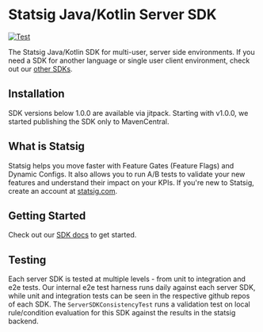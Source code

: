 # Statsig Java/Kotlin Server SDK

[![Test](https://github.com/statsig-io/java-server-sdk/actions/workflows/build-and-test.yml/badge.svg)](https://github.com/statsig-io/java-server-sdk/actions/workflows/build-and-test.yml)

The Statsig Java/Kotlin SDK for multi-user, server side environments. If you need a SDK for another language or single user client environment, check out our [other SDKs](https://docs.statsig.com/#sdks).

## Installation

SDK versions below 1.0.0 are available via jitpack. Starting with v1.0.0, we started publishing the SDK only to MavenCentral.

## What is Statsig

Statsig helps you move faster with Feature Gates (Feature Flags) and Dynamic Configs. It also allows you to run A/B tests to validate your new features and understand their impact on your KPIs. If you're new to Statsig, create an account at [statsig.com](https://www.statsig.com).

## Getting Started

Check out our [SDK docs](https://docs.statsig.com/server/javaSdk) to get started.

## Testing

Each server SDK is tested at multiple levels - from unit to integration and e2e tests. Our internal e2e test harness runs daily against each server SDK, while unit and integration tests can be seen in the respective github repos of each SDK. The `ServerSDKConsistencyTest` runs a validation test on local rule/condition evaluation for this SDK against the results in the statsig backend.

